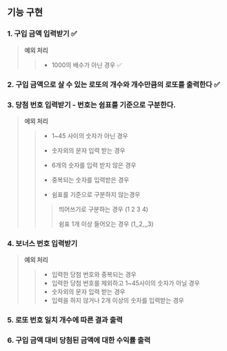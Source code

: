 ## 기능 구현

### 1. 구입 금액 입력받기 ✅

> **예외 처리**
>
> > -   1000의 배수가 아닌 경우 ✅

### 2. 구입 금액으로 살 수 있는 로또의 개수와 개수만큼의 로또를 출력한다 ✅

### 3. 당첨 번호 입력받기 - 번호는 쉼표를 기준으로 구분한다.

> **에외 처리**
>
> > -   1~45 사이의 숫자가 아닌 경우
> >
> > -   숫자외의 문자 입력 받는 경우
> >
> > -   6개의 숫자를 입력 받지 않은 경우
> >
> > -   중복되는 숫자를 입력받은 경우
> >
> > -   쉼표를 기준으로 구분하지 않는경우
> >
> > > 띄어쓰기로 구분하는 경우 (1 2 3 4)
> > >
> > > 쉼표 1개 이상 들어오는 경우 (1,,2,,,3)

### 4. 보너스 번호 입력받기

> **예외 처리**
>
> > -   입력한 당첨 번호와 중복되는 경우
> > -   입력한 당첨 번호를 제외하고 1~45사이의 숫자가 아닐 경우
> > -   숫자외의 문자 입력 받는 경우
> > -   입력을 하지 않거나 2개 이상의 숫자를 입력받는 경우

### 5. 로또 번호 일치 개수에 따른 결과 출력

### 6. 구입 금액 대비 당첨된 금액에 대한 수익률 출력
